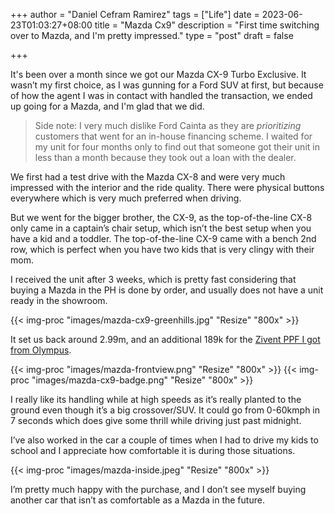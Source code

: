 +++
author = "Daniel Cefram Ramirez"
tags = ["Life"]
date = 2023-06-23T01:03:27+08:00
title = "Mazda Cx9"
description = "First time switching over to Mazda, and I'm pretty impressed."
type = "post"
draft = false

+++

It's been over a month since we got our Mazda CX-9 Turbo Exclusive. It wasn’t my first choice, as I was gunning for a Ford SUV at first, but because of how the agent I was in contact with handled the transaction, we ended up going for a Mazda, and I'm glad that we did.

> Side note: I very much dislike Ford Cainta as they are _prioritizing_ customers that went for an in-house financing scheme. I waited for my unit for four months only to find out that someone got their unit in less than a month because they took out a loan with the dealer.

We first had a test drive with the Mazda CX-8 and were very much impressed with the interior and the ride quality. There were physical buttons everywhere which is very much preferred when driving.

But we went for the bigger brother, the CX-9, as the top-of-the-line CX-8 only came in a captain’s chair setup, which isn’t the best setup when you have a kid and a toddler. The top-of-the-line CX-9 came with a bench 2nd row, which is perfect when you have two kids that is very clingy with their mom.

I received the unit after 3 weeks, which is pretty fast considering that buying a Mazda in the PH is done by order, and usually does not have a unit ready in the showroom.

{{< img-proc "images/mazda-cx9-greenhills.jpg" "Resize" "800x" >}}

It set us back around 2.99m, and an additional 189k for the [Zivent PPF I got from Olympus](https://www.facebook.com/olympuscarfilms/posts/pfbid0YsLSYGgCC9ZeNhfnS2dptFtv3qnTyLW6W6qRpsNrVFjEURwkFw5FnJLurqDhJhrXl).

{{< img-proc "images/mazda-frontview.png" "Resize" "800x" >}}
{{< img-proc "images/mazda-cx9-badge.png" "Resize" "800x" >}}

I really like its handling while at high speeds as it’s really planted to the ground even though it’s a big crossover/SUV. It could go from 0-60kmph in 7 seconds which does give some thrill while driving just past midnight.

I’ve also worked in the car a couple of times when I had to drive my kids to school and I appreciate how comfortable it is during those situations.

{{< img-proc "images/mazda-inside.jpeg" "Resize" "800x" >}}

I’m pretty much happy with the purchase, and I don’t see myself buying another car that isn’t as comfortable as a Mazda in the future.
